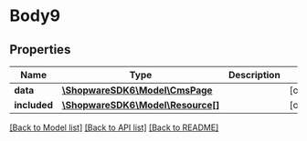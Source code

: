 # Body9

## Properties
Name | Type | Description | Notes
------------ | ------------- | ------------- | -------------
**data** | [**\ShopwareSDK6\Model\CmsPage**](CmsPage.md) |  | [optional] 
**included** | [**\ShopwareSDK6\Model\Resource[]**](Resource.md) |  | [optional] 

[[Back to Model list]](../../README.md#documentation-for-models) [[Back to API list]](../../README.md#documentation-for-api-endpoints) [[Back to README]](../../README.md)

